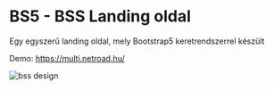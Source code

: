 # BS5 - BSS Landing oldal 

<p>Egy egyszerű landing oldal, mely Bootstrap5 keretrendszerrel készült</p>

Demo: https://multi.netroad.hu/





![bss design](https://user-images.githubusercontent.com/57763511/152028769-eab16ef5-958b-495d-b5b4-5e09cee2680b.jpg)
